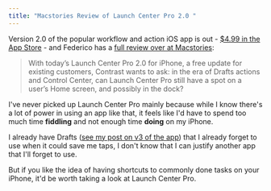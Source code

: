 ```yaml
---
title: "Macstories Review of Launch Center Pro 2.0 "
---
```

<p>Version 2.0 of the popular workflow and action iOS app is out - <a href="https://itunes.apple.com/ca/app/launch-center-pro/id532016360?mt=8&uo=4&at=10l4Ki" target="itunes_store">$4.99 in the App Store</a> - and Federico has a <a href="http://www.macstories.net/reviews/launch-center-pro-2-0-review/">full review over at Macstories</a>:</p>
<blockquote><p>
  With today’s Launch Center Pro 2.0 for iPhone, a free update for existing customers, Contrast wants to ask: in the era of Drafts actions and Control Center, can Launch Center Pro still have a spot on a user’s Home screen, and possibly in the dock?
</p></blockquote>
<p>I've never picked up Launch Center Pro mainly because while I know there's a lot of power in using an app like that, it feels like I'd have to spend too much time <strong>fiddling</strong> and not enough time <strong>doing</strong> on my iPhone.</p>
<p>I already have Drafts (<a href="https://chrisenns.com/2013/04/drafts-v3/">see my post on v3 of the app</a>) that I already forget to use when it could save me taps, I don't know that I can justify another app that I'll forget to use.</p>
<p>But if you like the idea of having shortcuts to commonly done tasks on your iPhone, it'd be worth taking a look at Launch Center Pro.</p>
<p><a href="https://itunes.apple.com/ca/app/launch-center-pro/id532016360?mt=8&uo=4&at=10l4Ki" target="itunes_store"style="display:inline-block;overflow:hidden;background:url(https://linkmaker.itunes.apple.com/htmlResources/assets/en_us//images/web/linkmaker/badge_appstore-lrg.png) no-repeat;width:135px;height:40px;@media only screen{background-image:url(https://linkmaker.itunes.apple.com/htmlResources/assets/en_us//images/web/linkmaker/badge_appstore-lrg.svg);}"></a></p>
